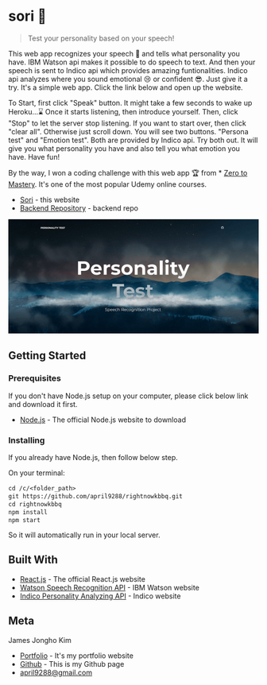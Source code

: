 # sori :mega:
> Test your personality based on your speech!

This web app recognizes your speech :mega: and tells what personality you have. IBM Watson api makes it possible to do speech to text. And then your speech is sent to Indico api which provides amazing funtionalities. Indico api analyzes where you sound emotional :cry: or confident :sunglasses:.
Just give it a try. It's a simple web app. Click the link below and open up the website.

To Start, first click "Speak" button. It might take a few seconds to wake up Heroku...:hourglass:
Once it starts listening, then introduce yourself. Then, click "Stop" to let the server stop listening.
If you want to start over, then click "clear all". Otherwise just scroll down. You will see two buttons. "Persona test" and "Emotion test". Both are provided by Indico api. Try both out. It will give you what personality you have and also tell you what emotion you have. Have fun!

By the way, I won a coding challenge with this web app :trophy: from * [Zero to Mastery](https://github.com/zero-to-mastery/Coding_Challenge-3). It's one of the most popular Udemy online courses. 

* [Sori](https://april9288.github.io/sori/) - this website
* [Backend Repository](https://github.com/april9288/sori_api) - backend repo

![](sample.png)

## Getting Started

### Prerequisites

If you don't have Node.js setup on your computer, please click below link and download it first.

* [Node.js](https://nodejs.org/en/) - The official Node.js website to download

### Installing

If you already have Node.js, then follow below step.

On your terminal:

```
cd /c/<folder_path>
git https://github.com/april9288/rightnowkbbq.git
cd rightnowkbbq
npm install
npm start

```

So it will automatically run in your local server.

## Built With

* [React.js](https://reactjs.org/) - The official React.js website
* [Watson Speech Recognition API](https://www.ibm.com/watson/) - IBM Watson website
* [Indico Personality Analyzing API](https://indico.io/) - Indico website

## Meta

James Jongho Kim 
- [Portfolio](https://april9288.github.io/) - It's my portfolio website
- [Github](https://github.com/april9288) - This is my Github page
- april9288@gmail.com